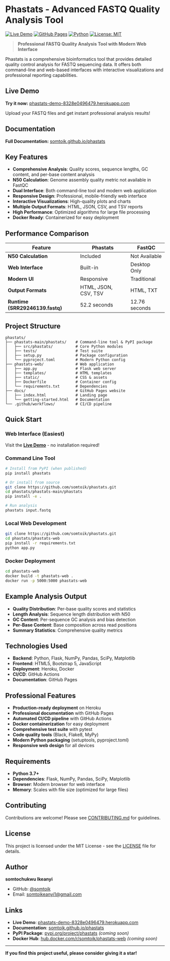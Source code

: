 # Phastats - Advanced FASTQ Quality Analysis Tool

[![Live Demo](https://img.shields.io/badge/demo-live-brightgreen)](https://phastats-demo-8328e0496479.herokuapp.com/)
[![GitHub Pages](https://img.shields.io/badge/docs-GitHub%20Pages-blue)](https://somtoik.github.io/phastats/)
[![Python](https://img.shields.io/badge/python-3.7%2B-blue)](https://www.python.org/)
[![License: MIT](https://img.shields.io/badge/License-MIT-yellow.svg)](https://opensource.org/licenses/MIT)

> **Professional FASTQ Quality Analysis Tool with Modern Web Interface**

Phastats is a comprehensive bioinformatics tool that provides detailed quality control analysis for FASTQ sequencing data. It offers both command-line and web-based interfaces with interactive visualizations and professional reporting capabilities.

## Live Demo

**Try it now:** [phastats-demo-8328e0496479.herokuapp.com](https://phastats-demo-8328e0496479.herokuapp.com/)

Upload your FASTQ files and get instant professional analysis results!

## Documentation

**Full Documentation:** [somtoik.github.io/phastats](https://somtoik.github.io/phastats/)

## Key Features

- **Comprehensive Analysis**: Quality scores, sequence lengths, GC content, and per-base content analysis
- **N50 Calculation**: Genome assembly quality metric not available in FastQC
- **Dual Interface**: Both command-line tool and modern web application
- **Responsive Design**: Professional, mobile-friendly web interface
- **Interactive Visualizations**: High-quality plots and charts
- **Multiple Output Formats**: HTML, JSON, CSV, and TSV reports
- **High Performance**: Optimized algorithms for large file processing
- **Docker Ready**: Containerized for easy deployment

## Performance Comparison

| Feature | Phastats | FastQC |
|---------|----------|---------|
| **N50 Calculation** | Included | Not Available |
| **Web Interface** | Built-in | Desktop Only |
| **Modern UI** | Responsive | Traditional |
| **Output Formats** | HTML, JSON, CSV, TSV | HTML, TXT |
| **Runtime (SRR29246139.fastq)** | 52.2 seconds | 12.76 seconds |

## Project Structure

```
phastats/
├── phastats-main/phastats/    # Command-line tool & PyPI package
│   ├── src/phastats/          # Core Python modules
│   ├── tests/                 # Test suite
│   ├── setup.py               # Package configuration
│   └── pyproject.toml         # Modern Python config
├── phastats-web/              # Web application
│   ├── app.py                 # Flask web server
│   ├── templates/             # HTML templates
│   ├── static/                # CSS & assets
│   ├── Dockerfile             # Container config
│   └── requirements.txt       # Dependencies
├── docs/                      # GitHub Pages website
│   ├── index.html             # Landing page
│   └── getting-started.html   # Documentation
└── .github/workflows/         # CI/CD pipeline
```

## Quick Start

### Web Interface (Easiest)
Visit the **[Live Demo](https://phastats-demo-8328e0496479.herokuapp.com/)** - no installation required!

### Command Line Tool

```bash
# Install from PyPI (when published)
pip install phastats

# Or install from source
git clone https://github.com/somtoik/phastats.git
cd phastats/phastats-main/phastats
pip install -e .

# Run analysis
phastats input.fastq
```

### Local Web Development

```bash
git clone https://github.com/somtoik/phastats.git
cd phastats/phastats-web
pip install -r requirements.txt
python app.py
```

### Docker Deployment

```bash
cd phastats-web
docker build -t phastats-web .
docker run -p 5000:5000 phastats-web
```

## Example Analysis Output

- **Quality Distribution**: Per-base quality scores and statistics
- **Length Analysis**: Sequence length distribution with N50
- **GC Content**: Per-sequence GC analysis and bias detection  
- **Per-Base Content**: Base composition across read positions
- **Summary Statistics**: Comprehensive quality metrics

## Technologies Used

- **Backend**: Python, Flask, NumPy, Pandas, SciPy, Matplotlib
- **Frontend**: HTML5, Bootstrap 5, JavaScript
- **Deployment**: Heroku, Docker
- **CI/CD**: GitHub Actions
- **Documentation**: GitHub Pages

## Professional Features

- **Production-ready deployment** on Heroku
- **Professional documentation** with GitHub Pages
- **Automated CI/CD pipeline** with GitHub Actions
- **Docker containerization** for easy deployment
- **Comprehensive test suite** with pytest
- **Code quality tools** (Black, Flake8, MyPy)
- **Modern Python packaging** (setuptools, pyproject.toml)
- **Responsive web design** for all devices

## Requirements

- **Python 3.7+**
- **Dependencies**: Flask, NumPy, Pandas, SciPy, Matplotlib
- **Browser**: Modern browser for web interface
- **Memory**: Scales with file size (optimized for large files)

## Contributing

Contributions are welcome! Please see [CONTRIBUTING.md](CONTRIBUTING.md) for guidelines.

## License

This project is licensed under the MIT License - see the [LICENSE](phastats-main/phastats/LICENSE) file for details.

## Author

**somtochukwu Ikeanyi**
- GitHub: [@somtoik](https://github.com/somtoik)
- Email: somtoikeanyi1@gmail.com

## Links

- **Live Demo**: [phastats-demo-8328e0496479.herokuapp.com](https://phastats-demo-8328e0496479.herokuapp.com/)
- **Documentation**: [somtoik.github.io/phastats](https://somtoik.github.io/phastats/)
- **PyPI Package**: [pypi.org/project/phastats](https://pypi.org/project/phastats/) *(coming soon)*
- **Docker Hub**: [hub.docker.com/r/somtoik/phastats-web](https://hub.docker.com/r/somtoik/phastats-web) *(coming soon)*

---

**If you find this project useful, please consider giving it a star!** 